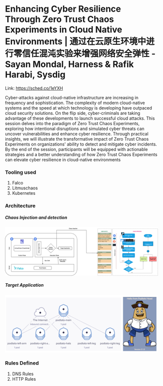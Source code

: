 # Enhancing Cyber Resilience Through Zero Trust Chaos Experiments in Cloud Native Environments | 通过在云原生环境中进行零信任混沌实验来增强网络安全弹性 - Sayan Mondal, Harness & Rafik Harabi, Sysdig

Link: https://sched.co/1eYXH

Cyber-attacks against cloud-native infrastructure are increasing in frequency and sophistication. The complexity of modern cloud-native systems and the speed at which technology is developing have outpaced cloud security solutions. On the flip side, cyber-criminals are taking advantage of these developments to launch successful cloud attacks. This session delves into the paradigm of Zero Trust Chaos Experiments, exploring how intentional disruptions and simulated cyber threats can uncover vulnerabilities and enhance cyber resilience. Through practical insights, we will illustrate the transformative impact of Zero Trust Chaos Experiments on organizations' ability to detect and mitigate cyber incidents. By the end of the session, participants will be equipped with actionable strategies and a better understanding of how Zero Trust Chaos Experiments can elevate cyber resilience in cloud-native environments

### Tooling used

1. Falco
2. Litmuschaos
3. Kubernetes

### Architecture

##### Chaos Injection and detection

![Architecture](./Chaos%20-%20Falco%20Arch.png)

##### Target Application

![Podtato Head](./Podtato%20Head%20Arch.png)

### Rules Defined

1. DNS Rules
2. HTTP Rules
